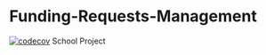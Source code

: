 # Funding-Requests-Management
[![codecov](https://codecov.io/gh/DanielDanzo/Funding-Requests-Management/graph/badge.svg?token=L1D58FB7VY)](https://codecov.io/gh/DanielDanzo/Funding-Requests-Management)
School Project
